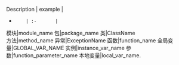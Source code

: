 Description | example   |
 -         | :-       |
模块|module_name
包|package_name
类|ClassName  
方法|method_name
异常|ExceptionName
函数|function_name
全局变量|GLOBAL_VAR_NAME
实例|instance_var_name
参数|function_parameter_name
本地变量|local_var_name.

